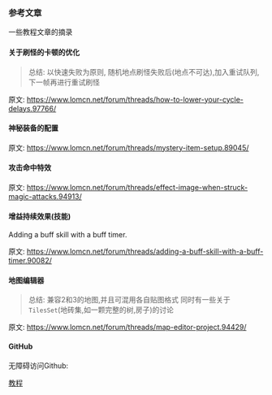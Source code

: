 
### 参考文章

一些教程文章的摘录

#### 关于刷怪的卡顿的优化

> 总结: 以快速失败为原则, 随机地点刷怪失败后(地点不可达),加入重试队列,下一帧再进行重试刷怪

原文: https://www.lomcn.net/forum/threads/how-to-lower-your-cycle-delays.97766/

#### 神秘装备的配置

原文: https://www.lomcn.net/forum/threads/mystery-item-setup.89045/


#### 攻击命中特效

原文: https://www.lomcn.net/forum/threads/effect-image-when-struck-magic-attacks.94913/


#### 增益持续效果(技能)

Adding a buff skill with a buff timer.

原文: https://www.lomcn.net/forum/threads/adding-a-buff-skill-with-a-buff-timer.90082/


#### 地图编辑器

> 总结: 兼容2和3的地图,并且可混用各自贴图格式
> 同时有一些关于`TilesSet`(地砖集,如一颗完整的树,房子)的讨论

原文: https://www.lomcn.net/forum/threads/map-editor-project.94429/


#### GitHub

无障碍访问Github:

 [教程](./Other/GitHubHost.md)

